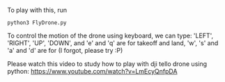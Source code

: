 To play with this, run 

```
python3 FlyDrone.py
```

To control the motion of the drone using keyboard, we can type: 'LEFT', 'RIGHT', 'UP', 'DOWN', and 'e' and 'q' are for takeoff and land, 'w', 's' and 'a' and 'd' are for (I forgot, please try :P) 

Please watch this video to study how to play with dji tello drone using python: https://www.youtube.com/watch?v=LmEcyQnfpDA
